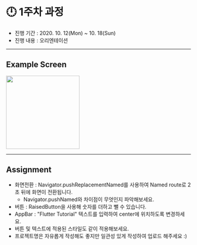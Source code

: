 # :clock12: 1주차 과정

- 진행 기간 : 2020. 10. 12(Mon) ~ 10. 18(Sun)
- 진행 내용 : 오리엔테이션

<hr>

## Example Screen
<img width = "200" src = "https://user-images.githubusercontent.com/55150540/95723758-73b5be00-0cb0-11eb-9a19-f18c8ab50a89.gif">

<hr>

## Assignment
- 화면전환 : Navigator.pushReplacementNamed를 사용하여 Named route로 2초 뒤에 화면이 전환됩니다. 
   + Navigator.pushNamed와 차이점이 무엇인지 파악해보세요.
- 버튼 :  RaisedButton을 사용해 숫자를 더하고 뺄 수 있습니다. 
- AppBar : "Flutter Tutorial" 텍스트를 입력하여 center에 위치하도록 변경하세요.
- 버튼 및 텍스트에 적용된 스타일도 같이 적용해보세요.
- 프로젝트명은 자유롭게 작성해도 좋지만 일관성 있게 작성하여 업로드 해주세요 :)




